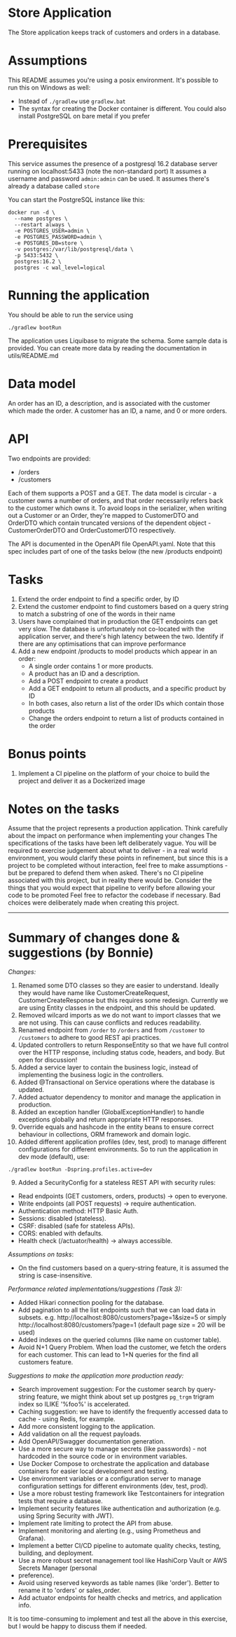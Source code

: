 # Store Application
The Store application keeps track of customers and orders in a database.

# Assumptions
This README assumes you're using a posix environment. It's possible to run this on Windows as well:
* Instead of `./gradlew` use `gradlew.bat`
* The syntax for creating the Docker container is different. You could also install PostgreSQL on bare metal if you prefer


# Prerequisites
This service assumes the presence of a postgresql 16.2 database server running on localhost:5433 (note the non-standard port)
It assumes a username and password `admin:admin` can be used.
It assumes there's already a database called `store`

You can start the PostgreSQL instance like this:
```shell
docker run -d \
  --name postgres \
  --restart always \
  -e POSTGRES_USER=admin \
  -e POSTGRES_PASSWORD=admin \
  -e POSTGRES_DB=store \
  -v postgres:/var/lib/postgresql/data \
  -p 5433:5432 \
  postgres:16.2 \
  postgres -c wal_level=logical
```

# Running the application
You should be able to run the service using
```shell
./gradlew bootRun
```

The application uses Liquibase to migrate the schema. Some sample data is provided. You can create more data by reading the documentation in utils/README.md

# Data model
An order has an ID, a description, and is associated with the customer which made the order.
A customer has an ID, a name, and 0 or more orders.

# API
Two endpoints are provided:
   * /orders
   * /customers

Each of them supports a POST and a GET. The data model is circular - a customer owns a number of orders, and that order necessarily refers back to the customer which owns it.
To avoid loops in the serializer, when writing out a Customer or an Order, they're mapped to CustomerDTO and OrderDTO which contain truncated versions of the dependent object - CustomerOrderDTO and OrderCustomerDTO respectively.

The API is documented in the OpenAPI file OpenAPI.yaml. Note that this spec includes part of one of the tasks below (the new /products endpoint)

# Tasks

1. Extend the order endpoint to find a specific order, by ID
2. Extend the customer endpoint to find customers based on a query string to match a substring of one of the words in their name
3. Users have complained that in production the GET endpoints can get very slow. The database is unfortunately not co-located with the application server, and there's high latency between the two. Identify if there are any optimisations that can improve performance
4. Add a new endpoint /products to model products which appear in an order:
      * A single order contains 1 or more products. 
      * A product has an ID and a description. 
      * Add a POST endpoint to create a product
      * Add a GET endpoint to return all products, and a specific product by ID
      * In both cases, also return a list of the order IDs which contain those products
      * Change the orders endpoint to return a list of products contained in the order

# Bonus points
1. Implement a CI pipeline on the platform of your choice to build the project and deliver it as a Dockerized image

# Notes on the tasks
Assume that the project represents a production application.
Think carefully about the impact on performance when implementing your changes
The specifications of the tasks have been left deliberately vague. You will be required to exercise judgement about what to deliver - in a real world environment, you would clarify these points in refinement, but since this is a project to be completed without interaction, feel free to make assumptions - but be prepared to defend them when asked.
There's no CI pipeline associated with this project, but in reality there would be. Consider the things that you would expect that pipeline to verify before allowing your code to be promoted
Feel free to refactor the codebase if necessary. Bad choices were deliberately made when creating this project.

------------------------------------------------------------------------
# Summary of changes done & suggestions (by Bonnie)
*Changes:*
1. Renamed some DTO classes so they are easier to understand. Ideally they would have name like CustomerCreateRequest, CustomerCreateResponse but this requires some redesign. Currently we are using Entity classes in the endpoint, and this should be updated.
2. Removed wilcard imports as we do not want to import classes that we are not using. This can cause conflicts and reduces readability.
3. Renamed endpoint from `/order` to `/orders` and from `/customer` to `/customers` to adhere to good REST api practices.
4. Updated controllers to return ResponseEntity so that we have full control over the HTTP response, including status code, headers, and body. But open for discussion!
5. Added a service layer to contain the business logic, instead of implementing the business logic in the controllers.
6. Added @Transactional on Service operations where the database is updated.
7. Added actuator dependency to monitor and manage the application in production.
8. Added an exception handler (GlobalExceptionHandler) to handle exceptions globally and return appropriate HTTP responses.
9. Override equals and hashcode in the entity beans to ensure correct behaviour in collections, ORM framework and domain logic.
10. Added different application profiles (dev, test, prod) to manage different configurations for different environments.
So to run the application in dev mode (default), use:
```shell
./gradlew bootRun -Dspring.profiles.active=dev
```
9. Added a SecurityConfig for a stateless REST API with security rules: 
-	Read endpoints (GET customers, orders, products) → open to everyone.
-	Write endpoints (all POST requests) → require authentication.
-	Authentication method: HTTP Basic Auth.
-	Sessions: disabled (stateless).
-	CSRF: disabled (safe for stateless APIs).
-	CORS: enabled with defaults.
-	Health check (/actuator/health) → always accessible.
 
*Assumptions on tasks*:
- On the find customers based on a query-string feature, it is assumed the string is case-insensitive.

*Performance related implementations/suggestions (Task 3):*
- Added Hikari connection pooling for the database.
- Add pagination to all the list endpoints such that we can load data in subsets. 
e.g. http://localhost:8080/customers?page=1&size=5 or simply http://localhost:8080/customers?page=1 (default page size = 20 will be used)
- Added indexes on the queried columns (like name on customer table).
- Avoid N+1 Query Problem. When load the customer, we fetch the orders for each customer. This can lead to 1+N queries for the find all customers feature.

*Suggestions to make the application more production ready:*
- Search improvement suggestion: For the customer search by query-string feature, we might think about set up postgres `pg_trgm` trigram index so ILIKE '%foo%' is accelerated.
- Caching suggestion: we have to identify the frequently accessed data to cache - using Redis, for example.
- Add more consistent logging to the application.
- Add validation on all the request payloads.
- Add OpenAPI/Swagger documentation generation.
- Use a more secure way to manage secrets (like passwords) - not hardcoded in the source code or in environment variables.
- Use Docker Compose to orchestrate the application and database containers for easier local development and testing.
- Use environment variables or a configuration server to manage configuration settings for different environments (dev, test, prod).
- Use a more robust testing framework like Testcontainers for integration tests that require a database.
- Implement security features like authentication and authorization (e.g. using Spring Security with JWT).
- Implement rate limiting to protect the API from abuse.
- Implement monitoring and alerting (e.g., using Prometheus and Grafana).
- Implement a better CI/CD pipeline to automate quality checks, testing, building, and deployment.
- Use a more robust secret management tool like HashiCorp Vault or AWS Secrets Manager (personal
- preference).
- Avoid using reserved keywords as table names (like 'order'). Better to rename it to 'orders' or sales_order.
- Add actuator endpoints for health checks and metrics, and application info.

It is too time-consuming to implement and test all the above in this exercise, but I would be happy to discuss them if needed.

